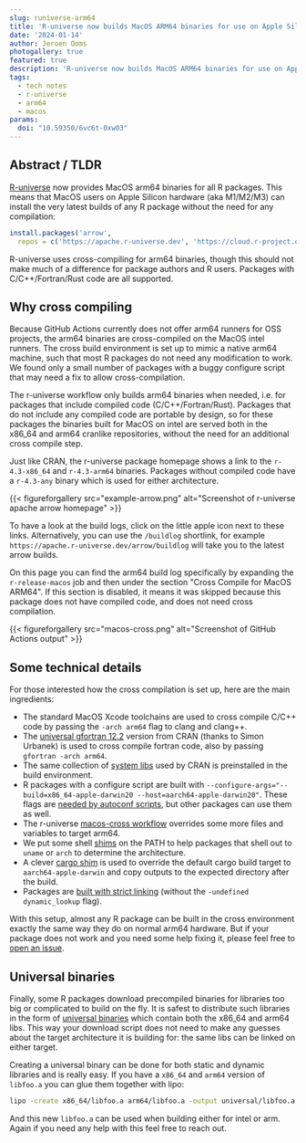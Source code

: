 ```yaml
---
slug: runiverse-arm64
title: 'R-universe now builds MacOS ARM64 binaries for use on Apple Silicon (aka M1/M2/M3) systems'
date: '2024-01-14'
author: Jeroen Ooms
photogallery: true
featured: true
description: 'R-universe now builds MacOS ARM64 binaries for use on Apple Silicon (aka M1/M2/M3) systems.'
tags:
  - tech notes
  - r-universe
  - arm64
  - macos
params:
  doi: "10.59350/6vc6t-0xw03"
---
```



## Abstract / TLDR

[R-universe](https://r-universe.dev) now provides MacOS arm64 binaries for all R packages. This means that MacOS users on Apple Silicon hardware (aka M1/M2/M3) can install the very latest builds of any R package without the need for any compilation:

```r
install.packages('arrow',
  repos = c('https://apache.r-universe.dev', 'https://cloud.r-project.org'))
```

R-universe uses cross-compiling for arm64 binaries, though this should not make much of a difference for package authors and R users. Packages with C/C++/Fortran/Rust code are all supported.

## Why cross compiling

Because GitHub Actions currently does not offer arm64 runners for OSS projects, the arm64 binaries are cross-compiled on the MacOS intel runners. The cross build environment is set up to mimic a native arm64 machine, such that most R packages do not need any modification to work. We found only a small number of packages with a buggy configure script that may need a fix to allow cross-compilation.

The r-universe workflow only builds arm64 binaries when needed, i.e. for packages that include compiled code (C/C++/Fortran/Rust). Packages that do not include any compiled code are portable by design, so for these packages the binaries built for MacOS on intel are served both in the x86_64 and arm64 cranlike repositories, without the need for an additional cross compile step.

Just like CRAN, the r-universe package homepage shows a link to the `r-4.3-x86_64` and `r-4.3-arm64` binaries. Packages without compiled code have a `r-4.3-any` binary which is used for either architecture.

{{< figureforgallery src="example-arrow.png" alt="Screenshot of r-universe apache arrow homepage" >}}

To have a look at the build logs, click on the little apple icon next to these links. Alternatively, you can use the `/buildlog` shortlink, for example `https://apache.r-universe.dev/arrow/buildlog` will take you to the latest arrow builds.

On this page you can find the arm64 build log specifically by expanding the `r-release-macos` job and then under the section "Cross Compile for MacOS ARM64". If this section is disabled, it means it was skipped because this package does not have compiled code, and does not need cross compilation.

{{< figureforgallery src="macos-cross.png" alt="Screenshot of GitHub Actions output" >}}

## Some technical details

For those interested how the cross compilation is set up, here are the main ingredients:

 - The standard MacOS Xcode toolchains are used to cross compile C/C++ code by passing the `-arch arm64` flag to clang and clang++.
 - The [universal gfortran 12.2](https://mac.r-project.org/tools/) version from CRAN (thanks to Simon Urbanek) is used to cross compile fortran code, also by passing `gfortran -arch arm64`.
 - The same collection of [system libs](https://mac.r-project.org/bin/darwin20/arm64/) used by CRAN is preinstalled in the build environment.
 - R packages with a configure script are built with `--configure-args="--build=x86_64-apple-darwin20 --host=aarch64-apple-darwin20"`. These flags are [needed by autoconf scripts](https://www.gnu.org/software/autoconf/manual/autoconf-2.68/html_node/Specifying-Target-Triplets.html), but other packages can use them as well.
 - The r-universe [macos-cross workflow](https://github.com/r-universe-org/build-and-check/blob/v1/macos-cross/action.yml) overrides some more files and variables to target arm64.
 - We put some shell [shims](https://github.com/r-universe-org/prepare-macos/tree/master/shims) on the PATH to help packages that shell out to `uname` or `arch` to determine the architecture.
 - A clever [cargo shim](https://github.com/r-universe-org/prepare-macos/blob/master/shims/cargo.sh) is used to override the default cargo build target to `aarch64-apple-darwin` and copy outputs to the expected directory after the build.
 - Packages are [built with strict linking](https://stat.ethz.ch/pipermail/r-sig-mac/2024-January/014912.html) (without the `-undefined dynamic_lookup` flag).

With this setup, almost any R package can be built in the cross environment exactly the same way they do on normal arm64 hardware. But if your package does not work and you need some help fixing it, please feel free to [open an issue](https://github.com/r-universe-org/help/issues).

## Universal binaries

Finally, some R packages download precompiled binaries for libraries too big or complicated to build on the fly. It is safest to distribute such libraries in the form of [universal binaries](https://en.wikipedia.org/wiki/Universal_binary) which contain both the x86_64 and arm64 libs. This way your download script does not need to make any guesses about the target architecture it is building for: the same libs can be linked on either target.

Creating a universal binary can be done for both static and dynamic libraries and is really easy. If you have a `x86_64` and `arm64` version of `libfoo.a` you can glue them together with lipo:

```sh
lipo -create x86_64/libfoo.a arm64/libfoo.a -output universal/libfoo.a
```

And this new `libfoo.a` can be used when building either for intel or arm. Again if you need any help with this feel free to reach out.
